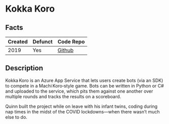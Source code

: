 # Kokka Koro

## Facts

| Created | Defunct | Code Repo |
| ------- | ------- | --------- |
| 2019    | Yes      | [Github](https://github.com/QuinnDamerell/KokkaKoro) |

## Description

Kokka Koro is an Azure App Service that lets users create bots (via an SDK) to compete in a Machi Koro‑style game. Bots can be written in Python or C# and uploaded to the service, which pits them against one another over multiple rounds and tracks the results on a scoreboard.

Quinn built the project while on leave with his infant twins, coding during nap times in the midst of the COVID lockdowns—when there wasn’t much else to do.


